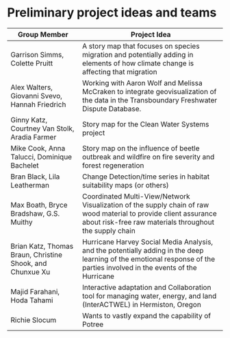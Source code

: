 # Preliminary project ideas and teams

| **Group Member**                         | **Project Idea**                         |
| ---------------------------------------- | ---------------------------------------- |
| Garrison Simms, Colette Pruitt           | A story map that focuses on species migration and potentially adding  in elements of how climate change is affecting that migration |
| Alex Walters, Giovanni Svevo, Hannah Friedrich | Working with Aaron Wolf and Melissa McCraken to integrate  geovisualization of the data in the Transboundary Freshwater Dispute Database. |
| Ginny Katz, Courtney Van Stolk, Aradia Farmer | Story map for the Clean Water Systems project |
| Mike Cook, Anna Talucci, Dominique Bachelet | Story map on the influence of beetle outbreak and wildfire on fire  severity and forest regeneration |
| Bran Black, Lila Leatherman              | Change Detection/time series in habitat suitability maps (or others) |
| Max Boath, Bryce Bradshaw, G.S. Muithy   | Coordinated Multi-View/Network Visualization of the supply chain of  raw wood material to provide client assurance about risk-free raw materials  throughout the supply chain |
| Brian Katz, Thomas Braun, Christine Shook, and Chunxue Xu | Hurricane Harvey Social Media Analysis, and the potentially adding in  the deep learning of the emotional response of the parties involved in the  events of the Hurricane |
| Majid Farahani, Hoda Tahami              | Interactive adaptation and Collaboration tool for managing water,  energy, and land (InterACTWEL) in Hermiston, Oregon |
| Richie Slocum                            | Wants to vastly expand the capability of Potree |